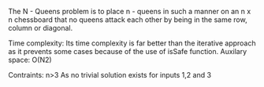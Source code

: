 The N - Queens problem is to place n - queens in such a manner on an n x n chessboard that no queens attack each other by being in the same row, column or diagonal.

Time complexity: Its time complexity is far better than the iterative approach as it prevents some cases because of the use of isSafe function.
Auxilary space: O(N2) 

Contraints:
n>3
As no trivial solution exists for inputs 1,2 and 3